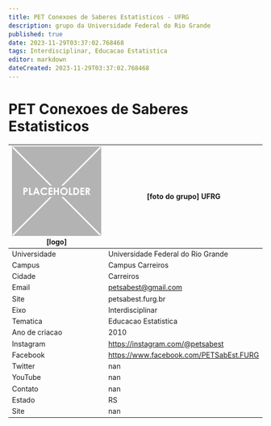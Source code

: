 ```yaml
---
title: PET Conexoes de Saberes Estatisticos - UFRG
description: grupo da Universidade Federal do Rio Grande
published: true
date: 2023-11-29T03:37:02.768468
tags: Interdisciplinar, Educacao Estatistica
editor: markdown
dateCreated: 2023-11-29T03:37:02.768468
---
```


# PET Conexoes de Saberes Estatisticos


| ![placeholder.png](/placeholder.png) [logo] | [foto do grupo] UFRG         |
| ------------------------------------------- | ------------------------------------------------- |
| Universidade                                | Universidade Federal do Rio Grande      |
| Campus                                      | Campus Carreiros            |
| Cidade                                      | Carreiros             |
| Email                                       | petsabest@gmail.com             |
| Site                                        | petsabest.furg.br              |
| Eixo                                        | Interdisciplinar              |
| Tematica                                    | Educacao Estatistica          |
| Ano de criacao                              | 2010        |
| Instagram                                   | https://instagram.com/@petsabest         |
| Facebook                                    | https://www.facebook.com/PETSabEst.FURG          |
| Twitter                                     | nan           |
| YouTube                                     | nan           |
| Contato                                     | nan         |
| Estado                                      |  RS            |
| Site                                        | nan |
